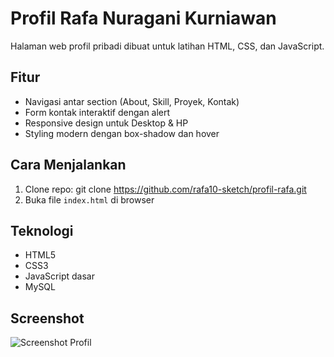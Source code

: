 # Profil Rafa Nuragani Kurniawan

Halaman web profil pribadi dibuat untuk latihan HTML, CSS, dan JavaScript.

## Fitur
- Navigasi antar section (About, Skill, Proyek, Kontak)
- Form kontak interaktif dengan alert
- Responsive design untuk Desktop & HP
- Styling modern dengan box-shadow dan hover

## Cara Menjalankan
1. Clone repo: git clone https://github.com/rafa10-sketch/profil-rafa.git
2. Buka file `index.html` di browser

## Teknologi
- HTML5
- CSS3
- JavaScript dasar
- MySQL

## Screenshot
![Screenshot Profil](images/screenshot.png)
